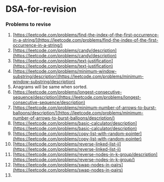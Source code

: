 # DSA-for-revision
### Problems to revise
1. [https://leetcode.com/problems/find-the-index-of-the-first-occurrence-in-a-string/](https://leetcode.com/problems/find-the-index-of-the-first-occurrence-in-a-string/)
2. [https://leetcode.com/problems/candy/description](https://leetcode.com/problems/candy/description)
3. [https://leetcode.com/problems/text-justification](https://leetcode.com/problems/text-justification)
4. [https://leetcode.com/problems/minimum-window-substring/description](https://leetcode.com/problems/minimum-window-substring/description)
5. Anagrams will be same when sorted.
6. [https://leetcode.com/problems/longest-consecutive-sequence/description](https://leetcode.com/problems/longest-consecutive-sequence/description)
7. [https://leetcode.com/problems/minimum-number-of-arrows-to-burst-balloons/description/](https://leetcode.com/problems/minimum-number-of-arrows-to-burst-balloons/description/)
8. [https://leetcode.com/problems/basic-calculator/description](https://leetcode.com/problems/basic-calculator/description)
9. [https://leetcode.com/problems/copy-list-with-random-pointer](https://leetcode.com/problems/copy-list-with-random-pointer)
10. [https://leetcode.com/problems/reverse-linked-list-ii](https://leetcode.com/problems/reverse-linked-list-ii)
11. [https://leetcode.com/problems/reverse-nodes-in-k-group/description](https://leetcode.com/problems/reverse-nodes-in-k-group/)
12. [https://leetcode.com/problems/swap-nodes-in-pairs](https://leetcode.com/problems/swap-nodes-in-pairs)
13. 
